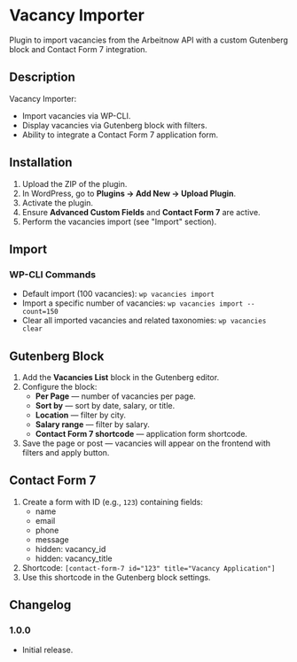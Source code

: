 # Vacancy Importer

Plugin to import vacancies from the Arbeitnow API with a custom Gutenberg block and Contact Form 7 integration.

## Description
Vacancy Importer:
- Import vacancies via WP-CLI.
- Display vacancies via Gutenberg block with filters.
- Ability to integrate a Contact Form 7 application form.

## Installation
1. Upload the ZIP of the plugin.
2. In WordPress, go to **Plugins → Add New → Upload Plugin**.
3. Activate the plugin.
4. Ensure **Advanced Custom Fields** and **Contact Form 7** are active.
5. Perform the vacancies import (see "Import" section).

## Import
### WP-CLI Commands
- Default import (100 vacancies): `wp vacancies import`
- Import a specific number of vacancies: `wp vacancies import --count=150`
- Clear all imported vacancies and related taxonomies: `wp vacancies clear`

## Gutenberg Block
1. Add the **Vacancies List** block in the Gutenberg editor.
2. Configure the block:
   - **Per Page** — number of vacancies per page.
   - **Sort by** — sort by date, salary, or title.
   - **Location** — filter by city.
   - **Salary range** — filter by salary.
   - **Contact Form 7 shortcode** — application form shortcode.
3. Save the page or post — vacancies will appear on the frontend with filters and apply button.

## Contact Form 7
1. Create a form with ID (e.g., `123`) containing fields:
   - name
   - email
   - phone
   - message
   - hidden: vacancy_id
   - hidden: vacancy_title
2. Shortcode: `[contact-form-7 id="123" title="Vacancy Application"]`
3. Use this shortcode in the Gutenberg block settings.

## Changelog
### 1.0.0
* Initial release.
